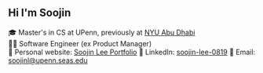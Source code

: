 ## Hi I'm Soojin
🎓 Master's in CS at UPenn, previously at [NYU Abu Dhabi](https://nyuad.nyu.edu/en/)  <br/>
👩‍💻 Software Engineer (ex Product Manager)  <br/>
🌱 Personal website: [Soojin Lee Portfolio](https://soojin-lee.com/)
🙌 LinkedIn: [soojin-lee-0819](https://www.linkedin.com/in/soojin-lee0819/)
📩 Email: soojinl@upenn.seas.edu
<!--
**Soojin-Lee0819/Soojin-Lee0819** is a ✨ _special_ ✨ repository because its `README.md` (this file) appears on your GitHub profile.

Here are some ideas to get you started:

- 🔭 I’m currently working on ...
- 🌱 I’m currently learning ...
- 👯 I’m looking to collaborate on ...
- 🤔 I’m looking for help with ...
- 💬 Ask me about ...
- 📫 How to reach me: ...
- 😄 Pronouns: ...
- ⚡ Fun fact: ...
-->
